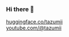 ### Hi there 👋
<a href="https://huggingface.co/tazumii">huggingface.co/tazumii</a>
<br/>
<a href="https://www.youtube.com/@tazumii">youtube.com/@tazumii</a>

<!--
**tazumii/tazumii** is a ✨ _special_ ✨ repository because its `README.md` (this file) appears on your GitHub profile.

Here are some ideas to get you started:

- 🔭 I’m currently working on ...
- 🌱 I’m currently learning ...
- 👯 I’m looking to collaborate on ...
- 🤔 I’m looking for help with ...
- 💬 Ask me about ...
- 📫 How to reach me: ...
- 😄 Pronouns: ...
- ⚡ Fun fact: ...
-->
